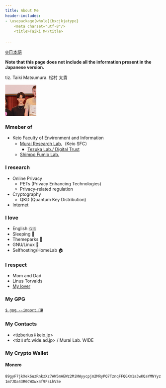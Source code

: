 ```yaml
---
title: About Me
header-includes:
- \usepackage[whole]{bxcjkjatype}
	<meta charset="utf-8"/>
	<title>Taiki M</title>

---
```

 [🌐日本語](../index.html)

**Note that this page does not include all the information present in the Japanese version.**

tiz. Taiki Matsumura. 松村 太貴


<img src="../img/me.jpg" alt="A picture of myself" title="my pic" height="100"/>

### Mmeber of
- Keio Faculty of Environment and Information
	- [Murai Research Lab.](https://rg.sfc.keio.ac.jp)（Keio SFC）
		- [Tezuka Lab./ Digital Trust](https://d-trust.sfc.wide.ad.jp/)
	- [Shimpo Fumio Lab.](https://www.sfc.keio.ac.jp/faculty_profile/list/PM/fumio-shimpo.html)

### I research
- Online Privacy
	- PETs (Privacy Enhancing Technologies)
	- Privacy-related regulation
- Cryptography
	- QKD (Quantum Key Distribution)
- Internet

### I love
- English 🇬🇧
- Sleeping 🛌 
- Themeparks 🎡
- GNU/Linux 🐧
- Selfhosting/HomeLab 🏠

### I respect
- Mom and Dad
- Linus Torvalds
- [My lover](sk.html)

### My GPG
[```$ gpg --import 🔑🔒```](../files/tiz.gpg)

### My Contacts
- <tizberius⇓keio.jp>
- <tiz⇓sfc.wide.ad.jp> / Murai Lab. WIDE

### My Crypto Wallet 
#### Monero
`89gyF7jkXek6uzRnkzXz7AW5mAEWz2MiNWyycpjm2MRyPQ7TznqFFQGXm1a3wKQaYMNYyz1m7JDa43R6CWXwx4f9FsLhVSe`


